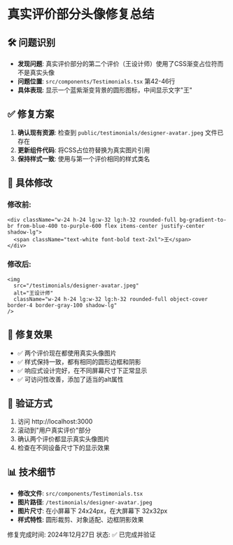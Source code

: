 # 真实评价部分头像修复总结

## 🛠️ 问题识别
- **发现问题**: 真实评价部分的第二个评价（王设计师）使用了CSS渐变占位符而不是真实头像
- **问题位置**: `src/components/Testimonials.tsx` 第42-46行
- **具体表现**: 显示一个蓝紫渐变背景的圆形图标，中间显示文字"王"

## ✅ 修复方案
1. **确认现有资源**: 检查到 `public/testimonials/designer-avatar.jpeg` 文件已存在
2. **更新组件代码**: 将CSS占位符替换为真实图片引用
3. **保持样式一致**: 使用与第一个评价相同的样式类名

## 📝 具体修改
### 修改前:
```tsx
<div className="w-24 h-24 lg:w-32 lg:h-32 rounded-full bg-gradient-to-br from-blue-400 to-purple-600 flex items-center justify-center shadow-lg">
  <span className="text-white font-bold text-2xl">王</span>
</div>
```

### 修改后:
```tsx
<img
  src="/testimonials/designer-avatar.jpeg"
  alt="王设计师"
  className="w-24 h-24 lg:w-32 lg:h-32 rounded-full object-cover border-4 border-gray-100 shadow-lg"
/>
```

## 🎯 修复效果
- ✅ 两个评价现在都使用真实头像图片
- ✅ 样式保持一致，都有相同的圆形边框和阴影
- ✅ 响应式设计完好，在不同屏幕尺寸下正常显示
- ✅ 可访问性改善，添加了适当的alt属性

## 🚀 验证方式
1. 访问 http://localhost:3000
2. 滚动到"用户真实评价"部分
3. 确认两个评价都显示真实头像图片
4. 检查在不同设备尺寸下的显示效果

## 📊 技术细节
- **修改文件**: `src/components/Testimonials.tsx`
- **图片路径**: `/testimonials/designer-avatar.jpeg`
- **图片尺寸**: 在小屏幕下 24x24px，在大屏幕下 32x32px
- **样式特性**: 圆形裁剪、对象适配、边框阴影效果

修复完成时间: 2024年12月27日
状态: ✅ 已完成并验证 